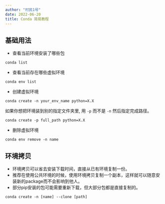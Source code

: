 ```yaml
---
author: "村民1号"
date: 2022-06-20
title: Conda 简易教程
---
```



<!--more-->

## 基础用法

- 查看当前环境安装了哪些包

```shell
conda list
```

- 查看当前存在哪些虚拟环境

```shell
conda env list
```


- 创建虚拟环境

```shell
conda create -n your_env_name python=X.X
```

如果你想把环境装到别的指定文件夹里, 用 `-p` 而不是 `-n` 然后指定完成路径。
```shell
conda create -p full_path python=X.X
```

- 删除虚拟环境

```shell
conda env remove -n name
```

## 环境拷贝

- 环境拷贝可以省去安装下载时间，直接从已有环境复制一份。
- 推荐在使用公共环境的时候，使用环境拷贝复制一个副本，这样就可以随意安装新的package而不会影响到他人。
- 部分pip安装的包可能需要重新下载，但大部分包都是直接复制的。

```shell
conda create -n [name] --clone [path]
```

